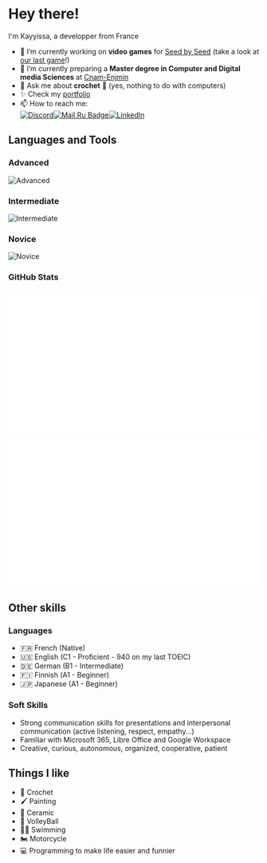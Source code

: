 <!--![Header](https://github.com/Korayou/Korayou/blob/main/github-header.png)-->
<!--![](https://komarev.com/ghpvc/?username=Korayou&color=blueviolet&style=for-the-badge)-->
# Hey there!
I'm Kayyissa, a developper from France
- 🔭 I’m currently working on **video games** for [Seed by Seed](https://seedbyseed.studio/) (take a look at [our last game](https://store.steampowered.com/app/1866320/Baladins/)!)
- 🌱 I’m currently preparing a **Master degree in Computer and Digital media Sciences** at [Cnam-Enjmin](https://enjmin.cnam.fr/formations/ingenieur-ingenieure-informatique-et-multimedia/)
- 💬 Ask me about **crochet** 🧶 (yes, nothing to do with computers)
- ✨ Check my [portfolio](https://www.canva.com/design/DAGK8rE33hA/fMLRSpZoo0q6p8xGoYCrsQ/edit)
- 📫 How to reach me:\
[![Discord](https://img.shields.io/badge/Discord-5865F2?style=for-the-badge&logo=discord&logoColor=white)](https://discordapp.com/users/519650350689681418)[![Mail.Ru Badge](https://img.shields.io/badge/Mail.Ru-005FF9?logo=maildotru&logoColor=fff&style=for-the-badge)](mailto:kayyissa@haissous.name)[![LinkedIn](https://img.shields.io/badge/linkedin-%230077B5.svg?style=for-the-badge&logo=linkedin&logoColor=white)](https://www.linkedin.com/in/kayyissa-ha%C3%AFssous-072b08237/)

## Languages and Tools
### Advanced
![Advanced](https://skillicons.dev/icons?i=unity,cs,py,java)
### Intermediate
![Intermediate](https://skillicons.dev/icons?i=androidstudio,arduino,cpp,c,js,jquery,html,css,bootstrap,php,powershell,visualstudio,vscode,figma)
### Novice
![Novice](https://skillicons.dev/icons?i=godot,blender,qt)
### GitHub Stats
![overview](https://github.com/Korayou/github-stats-transparent/blob/output/generated/overview.svg)![languages](https://github.com/Korayou/github-stats-transparent/blob/output/generated/languages.svg)

## Other skills
### Languages
- 🇫🇷 French (Native)
- 🇺🇸 English (C1 - Proficient - 940 on my last TOEIC)
- 🇩🇪 German (B1 - Intermediate)
- 🇫🇮 Finnish (A1 - Beginner)
- 🇯🇵 Japanese (A1 - Beginner)
### Soft Skills
- Strong communication skills for presentations and interpersonal communication (active listening, respect, empathy...)
- Familiar with Microsoft 365, Libre Office and Google Workspace
- Creative, curious, autonomous, organized, cooperative, patient

## Things I like
- 🧶 Crochet
- 🖌️ Painting
- 🧱 Ceramic
- 🏐 VolleyBall
- 🏊‍♀️ Swimming
- 🏍️ Motorcycle
- 💻 Programming to make life easier and funnier 
<!--START_SECTION:waka-->
<!--END_SECTION:waka-->
<!--[![Top Langs](https://github-readme-stats-two-xi-53.vercel.app/api/top-langs/?username=Korayou&layout=compact)](https://github.com/Korayou/github-readme-stats)
![Korayou's GitHub stats](https://github-readme-stats-two-xi-53.vercel.app/api?username=Korayou&show_icons=true&theme=tokyonight&hide=stars)-->
